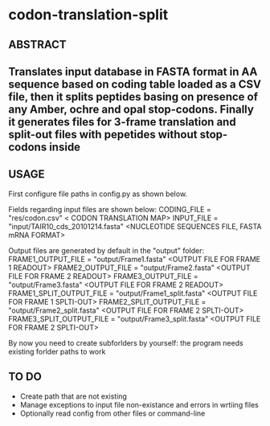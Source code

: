 # codon-translation-split

ABSTRACT
-----------------------
Translates input database in FASTA format in AA sequence based on coding table loaded as a CSV file,
then it splits peptides basing on presence of any Amber, ochre and opal stop-codons.
Finally it generates files for 3-frame translation and split-out files with pepetides without stop-codons inside
-----------------------

USAGE
-----------------------
First configure file paths in config.py as shown below.

Fields regarding input files are shown below:
CODING_FILE = "res/codon.csv" < CODON TRANSLATION MAP>
INPUT_FILE = "input/TAIR10_cds_20101214.fasta" <NUCLEOTIDE SEQUENCES FILE, FASTA mRNA FORMAT>

Output files are generated by default in the "output" folder:
FRAME1_OUTPUT_FILE = "output/Frame1.fasta" <OUTPUT FILE FOR FRAME 1 READOUT>
FRAME2_OUTPUT_FILE = "output/Frame2.fasta" <OUTPUT FILE FOR FRAME 2 READOUT>
FRAME3_OUTPUT_FILE = "output/Frame3.fasta" <OUTPUT FILE FOR FRAME 2 READOUT>
FRAME1_SPLIT_OUTPUT_FILE = "output/Frame1_split.fasta"  <OUTPUT FILE FOR FRAME 1 SPLTI-OUT>
FRAME2_SPLIT_OUTPUT_FILE = "output/Frame2_split.fasta"  <OUTPUT FILE FOR FRAME 2 SPLTI-OUT>
FRAME3_SPLIT_OUTPUT_FILE = "output/Frame3_split.fasta"  <OUTPUT FILE FOR FRAME 2 SPLTI-OUT>

By now you need to create subforlders by yourself: the program needs existing forlder paths to work

TO DO
-----------------------
- Create path that are not existing
- Manage exceptions to input file non-existance and errors in wrtiing files
- Optionally read config from other files or command-line
